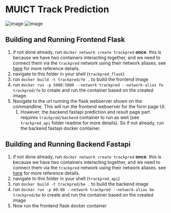 # MUICT Track Prediction
![image](https://github.com/pmwatt/muict_trackpred/assets/87473156/b7c3a112-2210-410e-b101-efb9f482dd40)
![image](https://github.com/pmwatt/muict_trackpred/assets/87473156/17f069b4-dc0c-4e13-9c4d-7050483dc14d)

## Building and Running Frontend Flask
1. if not done already, run `docker network create trackpred` **once**. this is because we have two containers interacting together, and we need to connect them via the `trackpred` network using their network aliases. see [here](https://docs.docker.com/get-started/07_multi_container/) for more reference details.
2. navigate to this folder in your shell (`trackpred_flask`)
3. run `docker build -t trackpred/fe .` to build the frontend image
4. run `docker run -p 5000:5000 --network trackpred --network-alias fe trackpred/fe` to create and run the container based on the created image.
5. Navigate to the url running the flask webserver shown on the commandline. This will run the frontend webserver for the form page UI.
   1. However, the backend fastapi prediction and result page part requires `trackpred/backend` container to run as well (see `trackpred_api` folder readme for more details). So if not already, run the backend fastapi docker container.

## Building and Running Backend Fastapi
1. if not done already, run `docker network create trackpred` **once**. this is because we have two containers interacting together, and we need to connect them via the `trackpred` network using their network aliases. see [here](https://docs.docker.com/get-started/07_multi_container/) for more reference details.
2. navigate to this folder in your shell (`trackpred_api`)
3. run `docker build -t trackpred/be .` to build the backend image
4. run `docker run -p 80:80 --network trackpred --network-alias be trackpred/be` to create and run the container based on the created image
5. Now run the frontend flask docker container
